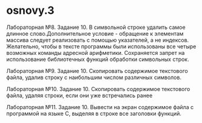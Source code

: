 # osnovy.3
Лабораторная №8. Задание 10. В символьной строке удалить самое длинное слово.Дополнительное условие - обращение к элементам массива следует реализовать с помощью указателей, а не индексов. Желательно, чтобы в тексте программы были использованы все четыре возможных команды адресной арифметики. Сохраняется запрет на использование библиотечных функций обработки символьных строк.

Лабораторная №9. Задание 10. Скопировать  содержимое  текстового  файла,  удалив  строку  с  наибольшим числом различных символов.

Лабораторная №10. Задание 10. Скопировать содержимое текстового файла, удаляя строки, если они уже встречались ранее

Лабораторная №11. Задание 10. Вывести на экран содержимое файла с программой на языке С, выделяя в строке все заголовки функций.
